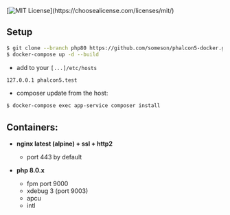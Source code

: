 [![MIT License](https://img.shields.io/apm/l/atomic-design-ui.svg?)](https://choosealicense.com/licenses/mit/)

## Setup

```sh
$ git clone --branch php80 https://github.com/someson/phalcon5-docker.git .
$ docker-compose up -d --build
```

- add to your ```[...]/etc/hosts```

```sh
127.0.0.1 phalcon5.test
```

- composer update from the host:

```sh
$ docker-compose exec app-service composer install
```

## Containers:

- **nginx latest (alpine) + ssl + http2**
    - port 443 by default

- **php 8.0.x**
    - fpm port 9000
    - xdebug 3 (port 9003)
    - apcu
    - intl
